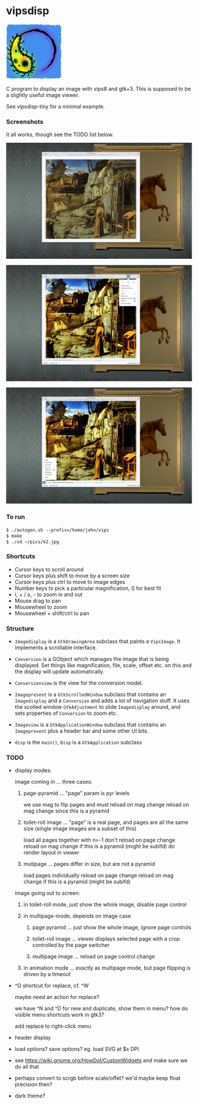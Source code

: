 # vipsdisp

<img src="vipsdisp-icon.png" width="150" height="150">

C program to display an image with vips8 and gtk+3. This is supposed to be
a slightly useful image viewer. 

See vipsdisp-tiny for a minimal example.

### Screenshots

It all works, though see the TODO list below.

[![Screenshot](images/shot1.jpg)](images/shot1.jpg)

[![Screenshot](images/shot2.jpg)](images/shot2.jpg)

[![Screenshot](images/shot3.jpg)](images/shot3.jpg)

### To run

```
$ ./autogen.sh --prefix=/home/john/vips 
$ make
$ ./vd ~/pics/k2.jpg
```

### Shortcuts

* Cursor keys to scroll around
* Cursor keys plus shift to move by a screen size
* Cursor keys plus ctrl to move to image edges
* Number keys to pick a particular magnification, 0 for best fit
* i, + / o, - to zoom in and out
* Mouse drag to pan
* Mousewheel to zoom
* Mousewheel + shift/ctrl to pan

### Structure

* `Imagedisplay` is a `GtkDrawingArea` subclass that paints a `VipsImage`. It
implements a scrollable interface.

* `Conversion` is a GObject which manages the image that is being
displayed. Set things like magnification, file, scale, offset etc. on this
and the display will update automatically.

* `Conversionview` is the view for the conversion model.

* `Imagepresent` is a `GtkScrolledWindow` subclass that contains an
`Imagedisplay` and a `Conversion` and adds a lot of navigation stuff. It
uses the scolled window `GtkAdjustment` to slide `Imagedisplay` around,
and sets properties of `Conversion` to zoom etc.

* `Imageview` is a `GtkApplicationWindow` subclass that contains an
`Imagepresent` plus a header bar and some other UI bits.

* `disp` is the `main()`, `Disp` is a `GtkApplication` subclass

### TODO

- display modes:

  image coming in ... three cases:

    1. page-pyramid ... "page" param is pyr levels

        we use mag to flip pages and must reload on mag change
        reload on mag change since this is a pyramid 
      
    2. toilet-roll image ... "page" is a real page, and pages are all the 
       same size (single image images are a subset of this)

        load all pages together with n=-1
        don't reload on page change
        reload on mag change if this is a pyramid (might be subifd)
        do render layout in viewer

    3. mutipage ... pages differ in size, but are not a pyramid

        load pages individually
        reload on page change
        reload on mag change if this is a pyramid (might be subifd)

  image going out to screen:

    1. in toilet-roll mode, just show the whole image, disable page control

    2. in multipage-mode, depends on image case

        1. page pyramid ... just show the whole image, ignore page
           controls

        2. toilet-roll image ... viewer displays selected page with a crop
           controlled by the page switcher

        3. multipage image ... reload on page control change

    3. in animation mode ... exactly as multipage mode, but page flipping is
       driven by a timeout

- ^O shortcut for replace, cf. ^W

  maybe need an action for replace?

  we have ^N and ^D for new and duplicate, show them in menu? how do visible
  menu shortcuts work in gtk3?

  add replace to right-click menu

- header display

- load options? save options? eg. load SVG at $x DPI

- see https://wiki.gnome.org/HowDoI/CustomWidgets and make sure we do all that

- perhaps convert to scrgb before scale/offet? we'd maybe keep float precision
  then?

- dark theme?

